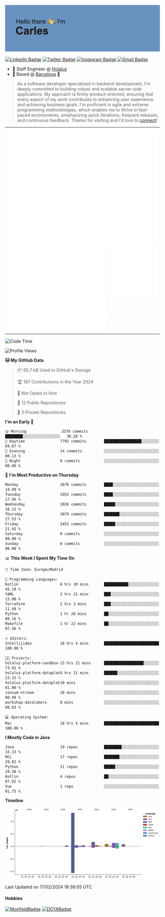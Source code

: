 <img src="header.png" alt="header">

[![Linkedin Badge](https://img.shields.io/badge/-cdespona-blue?style=flat&logo=Linkedin&logoColor=white&link=https://www.linkedin.com/in/carles-david-espona-casas-56219b11/)](https://www.linkedin.com/in/carles-david-espona-casas-56219b11/)
[![Twitter Badge](https://img.shields.io/badge/-@__cdespona-1ca0f1?style=flat&labelColor=1ca0f1&logo=twitter&logoColor=white&link=https://twitter.com/CDEspona)](https://twitter.com/CDEspona)
[![Instagram Badge](https://img.shields.io/badge/-@__cdespona-purple?style=flat&logo=instagram&logoColor=white&link=https://www.instagram.com/cdespona/)](https://www.instagram.com/cdespona/)
[![Gmail Badge](https://img.shields.io/badge/-cdespona-c14438?style=flat&logo=Gmail&logoColor=white&link=mailto:cdespona@gmail.com)](mailto:cdespona@gmail.com)

* 🔭 Staff Engineer @ [Holaluz](https://holaluz.com)
* 🏡 Based @ [Barcelona](https://www.google.es/maps/place/Barcelona) 💜

> As a software developer specialized in backend development, I'm deeply committed to building robust and scalable server-side applications. My approach is firmly product-oriented, ensuring that every aspect of my work contributes to enhancing user experience and achieving business goals. I'm proficient in agile and extreme programming methodologies, which enables me to thrive in fast-paced environments, emphasizing quick iterations, frequent releases, and continuous feedback. Thanks for visiting and I'd love to [connect](https://www.linkedin.com/in/carles-david-espona-casas-56219b11/)!

<table style="border-collapse: collapse; border: none;"> 
  <tbody>
  <tr style="border: none;">
    <td colspan="2" style="border: none; vertical-align: top;">
      <img src="summary.svg" alt="summary">
      <img src="activity-community.svg" alt="act-comm">
      <img src="repositories.svg" alt="repo">
    </td>
  </tr>
  <tr>
    <td style="border: none; vertical-align: top;">
      <img src="metrics.plugin.isocalendar.fullyear.svg" alt="calendar">
      <img src="topics.svg" alt="topics">
    </td>
    <td style="border: none; vertical-align: top;">
      <img src="achievements.svg" alt="achievements">
    </td>
  </tr>
  </tbody>
</table>

<!--START_SECTION:waka-->
![Code Time](http://img.shields.io/badge/Code%20Time-40%20hrs%2024%20mins-blue)

![Profile Views](http://img.shields.io/badge/Profile%20Views-0-blue)

**🐱 My GitHub Data** 

> 📦 65.7 kB Used in GitHub's Storage 
 > 
> 🏆 187 Contributions in the Year 2024
 > 
> 🚫 Not Opted to Hire
 > 
> 📜 12 Public Repositories 
 > 
> 🔑 3 Private Repositories 
 > 
**I'm an Early 🐤** 

```text
🌞 Morning                3378 commits        ████████░░░░░░░░░░░░░░░░░   30.20 % 
🌆 Daytime                7792 commits        █████████████████░░░░░░░░   69.67 % 
🌃 Evening                14 commits          ░░░░░░░░░░░░░░░░░░░░░░░░░   00.13 % 
🌙 Night                  0 commits           ░░░░░░░░░░░░░░░░░░░░░░░░░   00.00 % 
```
📅 **I'm Most Productive on Thursday** 

```text
Monday                   1676 commits        ████░░░░░░░░░░░░░░░░░░░░░   14.99 % 
Tuesday                  1952 commits        ████░░░░░░░░░░░░░░░░░░░░░   17.45 % 
Wednesday                2026 commits        █████░░░░░░░░░░░░░░░░░░░░   18.12 % 
Thursday                 3079 commits        ███████░░░░░░░░░░░░░░░░░░   27.53 % 
Friday                   2451 commits        █████░░░░░░░░░░░░░░░░░░░░   21.92 % 
Saturday                 0 commits           ░░░░░░░░░░░░░░░░░░░░░░░░░   00.00 % 
Sunday                   0 commits           ░░░░░░░░░░░░░░░░░░░░░░░░░   00.00 % 
```


📊 **This Week I Spent My Time On** 

```text
🕑︎ Time Zone: Europe/Madrid

💬 Programming Languages: 
Kotlin                   8 hrs 10 mins       ███████████░░░░░░░░░░░░░░   45.18 % 
YAML                     2 hrs 21 mins       ███░░░░░░░░░░░░░░░░░░░░░░   13.08 % 
Terraform                2 hrs 3 mins        ███░░░░░░░░░░░░░░░░░░░░░░   11.40 % 
Python                   1 hr 28 mins        ██░░░░░░░░░░░░░░░░░░░░░░░   08.16 % 
Makefile                 1 hr 22 mins        ██░░░░░░░░░░░░░░░░░░░░░░░   07.56 % 

🔥 Editors: 
Intellijidea             18 hrs 4 mins       █████████████████████████   100.00 % 

🐱‍💻 Projects: 
holaluz-platform-sandbox-13 hrs 21 mins      ██████████████████░░░░░░░   73.91 % 
holaluz-platform-dataplat4 hrs 11 mins       ██████░░░░░░░░░░░░░░░░░░░   23.15 % 
holaluz-platform-dataplat10 mins             ░░░░░░░░░░░░░░░░░░░░░░░░░   01.00 % 
consum-stream            10 mins             ░░░░░░░░░░░░░░░░░░░░░░░░░   00.98 % 
workshop-datalakers      8 mins              ░░░░░░░░░░░░░░░░░░░░░░░░░   00.83 % 

💻 Operating System: 
Mac                      18 hrs 4 mins       █████████████████████████   100.00 % 
```

**I Mostly Code in Java** 

```text
Java                     19 repos            ████████░░░░░░░░░░░░░░░░░   33.33 % 
HCL                      17 repos            ███████░░░░░░░░░░░░░░░░░░   29.82 % 
Python                   11 repos            █████░░░░░░░░░░░░░░░░░░░░   19.30 % 
Kotlin                   4 repos             ██░░░░░░░░░░░░░░░░░░░░░░░   07.02 % 
Vue                      1 repo              ░░░░░░░░░░░░░░░░░░░░░░░░░   01.75 % 
```



**Timeline**

![Lines of Code chart](https://raw.githubusercontent.com/cdespona/cdespona/main/assets/bar_graph.png)


 Last Updated on 17/02/2024 18:38:05 UTC
<!--END_SECTION:waka-->

#### Hobbies
[![MoxfieldBadge](https://img.shields.io/badge/MTG%20Commander-Cdespona-8A2BE2)](https://www.moxfield.com/users/Cdespona)
[![DOTABadge](https://img.shields.io/badge/DOTA2-GRV-red)](https://es.dotabuff.com/players/63807915)
